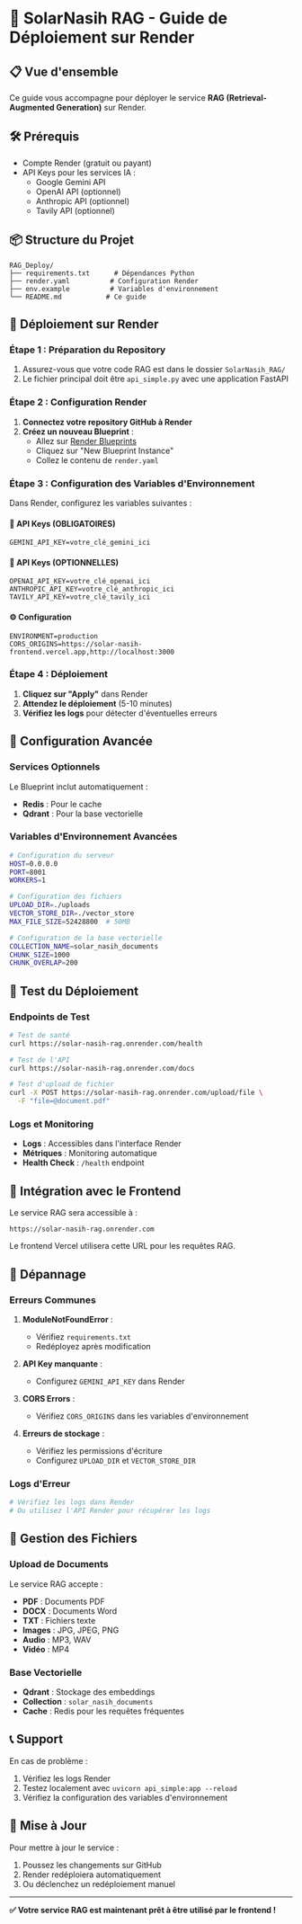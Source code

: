 # 🚀 SolarNasih RAG - Guide de Déploiement sur Render

## 📋 Vue d'ensemble

Ce guide vous accompagne pour déployer le service **RAG (Retrieval-Augmented Generation)** sur Render.

## 🛠️ Prérequis

- Compte Render (gratuit ou payant)
- API Keys pour les services IA :
  - Google Gemini API
  - OpenAI API (optionnel)
  - Anthropic API (optionnel)
  - Tavily API (optionnel)

## 📦 Structure du Projet

```
RAG_Deploy/
├── requirements.txt      # Dépendances Python
├── render.yaml          # Configuration Render
├── env.example          # Variables d'environnement
└── README.md           # Ce guide
```

## 🚀 Déploiement sur Render

### Étape 1 : Préparation du Repository

1. Assurez-vous que votre code RAG est dans le dossier `SolarNasih_RAG/`
2. Le fichier principal doit être `api_simple.py` avec une application FastAPI

### Étape 2 : Configuration Render

1. **Connectez votre repository GitHub à Render**
2. **Créez un nouveau Blueprint** :
   - Allez sur [Render Blueprints](https://render.com/docs/blueprint-spec)
   - Cliquez sur "New Blueprint Instance"
   - Collez le contenu de `render.yaml`

### Étape 3 : Configuration des Variables d'Environnement

Dans Render, configurez les variables suivantes :

#### 🔑 API Keys (OBLIGATOIRES)
```
GEMINI_API_KEY=votre_clé_gemini_ici
```

#### 🔑 API Keys (OPTIONNELLES)
```
OPENAI_API_KEY=votre_clé_openai_ici
ANTHROPIC_API_KEY=votre_clé_anthropic_ici
TAVILY_API_KEY=votre_clé_tavily_ici
```

#### ⚙️ Configuration
```
ENVIRONMENT=production
CORS_ORIGINS=https://solar-nasih-frontend.vercel.app,http://localhost:3000
```

### Étape 4 : Déploiement

1. **Cliquez sur "Apply"** dans Render
2. **Attendez le déploiement** (5-10 minutes)
3. **Vérifiez les logs** pour détecter d'éventuelles erreurs

## 🔧 Configuration Avancée

### Services Optionnels

Le Blueprint inclut automatiquement :
- **Redis** : Pour le cache
- **Qdrant** : Pour la base vectorielle

### Variables d'Environnement Avancées

```bash
# Configuration du serveur
HOST=0.0.0.0
PORT=8001
WORKERS=1

# Configuration des fichiers
UPLOAD_DIR=./uploads
VECTOR_STORE_DIR=./vector_store
MAX_FILE_SIZE=52428800  # 50MB

# Configuration de la base vectorielle
COLLECTION_NAME=solar_nasih_documents
CHUNK_SIZE=1000
CHUNK_OVERLAP=200
```

## 🧪 Test du Déploiement

### Endpoints de Test

```bash
# Test de santé
curl https://solar-nasih-rag.onrender.com/health

# Test de l'API
curl https://solar-nasih-rag.onrender.com/docs

# Test d'upload de fichier
curl -X POST https://solar-nasih-rag.onrender.com/upload/file \
  -F "file=@document.pdf"
```

### Logs et Monitoring

- **Logs** : Accessibles dans l'interface Render
- **Métriques** : Monitoring automatique
- **Health Check** : `/health` endpoint

## 🔗 Intégration avec le Frontend

Le service RAG sera accessible à :
```
https://solar-nasih-rag.onrender.com
```

Le frontend Vercel utilisera cette URL pour les requêtes RAG.

## 🚨 Dépannage

### Erreurs Communes

1. **ModuleNotFoundError** :
   - Vérifiez `requirements.txt`
   - Redéployez après modification

2. **API Key manquante** :
   - Configurez `GEMINI_API_KEY` dans Render

3. **CORS Errors** :
   - Vérifiez `CORS_ORIGINS` dans les variables d'environnement

4. **Erreurs de stockage** :
   - Vérifiez les permissions d'écriture
   - Configurez `UPLOAD_DIR` et `VECTOR_STORE_DIR`

### Logs d'Erreur

```bash
# Vérifiez les logs dans Render
# Ou utilisez l'API Render pour récupérer les logs
```

## 📁 Gestion des Fichiers

### Upload de Documents

Le service RAG accepte :
- **PDF** : Documents PDF
- **DOCX** : Documents Word
- **TXT** : Fichiers texte
- **Images** : JPG, JPEG, PNG
- **Audio** : MP3, WAV
- **Vidéo** : MP4

### Base Vectorielle

- **Qdrant** : Stockage des embeddings
- **Collection** : `solar_nasih_documents`
- **Cache** : Redis pour les requêtes fréquentes

## 📞 Support

En cas de problème :
1. Vérifiez les logs Render
2. Testez localement avec `uvicorn api_simple:app --reload`
3. Vérifiez la configuration des variables d'environnement

## 🔄 Mise à Jour

Pour mettre à jour le service :
1. Poussez les changements sur GitHub
2. Render redéploiera automatiquement
3. Ou déclenchez un redéploiement manuel

---

**✅ Votre service RAG est maintenant prêt à être utilisé par le frontend !**
